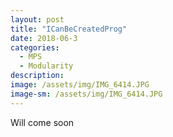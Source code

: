 ```yaml
---
layout: post
title: "ICanBeCreatedProg"
date: 2018-06-3
categories:
  - MPS
  - Modularity
description:
image: /assets/img/IMG_6414.JPG
image-sm: /assets/img/IMG_6414.JPG
---
```

Will come soon
